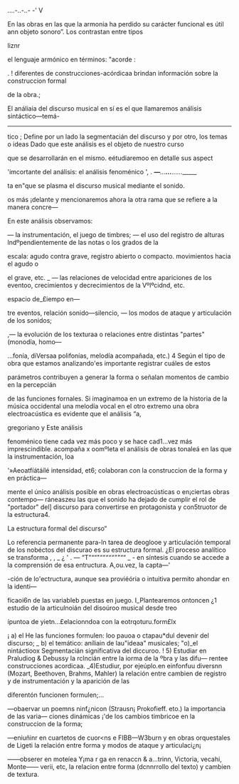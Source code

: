 .…-..-..- -'
V

En las obras en las que la armonia ha perdido su carácter funcional es útil ann
objeto sonoro”. Los contrastan entre tipos

liznr

el lenguaje armónico en términos: "acorde :

. !
diferentes de construcciones-acórdicaa brindan información sobre la construccion formal

de la obra.;

El análiaia del discurso musical en sí es el que llamaremos análisis sintáctico—temá-
_______________________

tico ; Define por un lado la segmentacián del discurso y por otro, los temas o ideas
Dado que este análisis es el objeto de nuestro curso

 

que se desarrollarán en el mismo.
eétudiaremoo en detalle sus aspect

'imcortante del análisis: el análisis fenoménico ',
. ___—__…_____…___……______

ta en"que se plasma el discurso musical mediante el sonido.

os más ¡delante y mencionaremos ahora la otra rama
que se refiere a la manera concre—

En este análisis observamos:

— la instrumentación, el juego de timbres;
— el uso del registro de alturas lndºpendientemente de las notas o los grados de la

escala: agudo contra grave, registro abierto o compacto. movimientos hacia el agudo o

el grave, etc. _
— las relaciones de velocidad entre apariciones de los eventoo,
crecimientos y decrecimientos de la Vºlºcidnd, etc.

espacio de_£iempo en—

tre eventos, relación sonido—silencio,
— los modos de ataque y articulación de los sonidos;

,— la evolución de los texturaa o relaciones entre distintas "partes" (monodía, homo—

…fonía, diVersaa polifonías, melodía acompañada, etc.) 4
Según el tipo de obra que estamos analizando'es importante registrar cuáles de estos

parámetros contribuyen a generar la forma o señalan momentos de cambio en la percepcián

de las funciones fornales.
Si imaginamoa en un extremo de la historia de la música occidental una melodía vocal
en el otro extremo una obra electroacústica es evidente que el análisis “a,

gregoriano y
Este análisis

fenoménico tiene cada vez más poco y se hace cad1…vez más imprescindible.
acompaña x oomºleta el análisis de obras tonaleá en las que la instrumentación, loa

'»Aeoatfíátáílé intensidad, et6; colaboran con la construccion de la forma y en práctica—

mente el único análisis posible en obras electroacústicas o en¡ciertas obras contempo—
ráneaszeu las que el sonido ha dejado de cumplir el rol de "portador" del] discurso
para convertirse en protagonista y con5truotor de la estructura4.

La estructura formal del discurso“

Lo referencia permanente para-ln tarea de deoglooe y articulación temporal de los
nobéctos del discurao es su estructura formal. ¿El proceso analítico se transforma
, , _ ¿ ' . — “T"““"““*“““”"“*“ _ -
en síntesis cuando se accede a la comprensión de esa entructura. A,ou.vez, la capta—'

-ción de lo'ectructura, aunque sea proviéória o intuitiva permito ahondar en la identi—

ficaoi6n de las variableb puestas en juego.
I_Plantearemos ontoncen ¿1 estudio de la articulnoián del disoúroo musical desde treo

ípuntoa de yietn…£elacionndoa con la eotrqoturu.form£lx

¡ a) el He las funciones formulen: loo pauoa o ctapau*dul devenir del discurso;
_ b) el temático: aníliain de lau"ideaa" musicales;
"o)_el nintáctioox Segmentacián significativa del diccuroo.
! 5) Estudiar en Praludiog & Debussy la rclncián entre la iorma de la ºbra y las difu—
rentee construcciones acordicaa.
_4)Estudiur, por ejeúplo.en einfonfuu diversnn (Mozart, Beethoven, Brahms, Mahler)
la relación entre cambien de registro y de instrumentación y la aparición de las

diferentón funcionen formulen;…

—obaervar un poemns ninf¿nicon (Strausn¡ Prokofieff. eto.) la importancia de las varia—
ciones dinámicas ¡'de los cambios timbricoe en la construccion de la forma;

—eniuñinr en cuartetos de cuor<ns e FIBB—W3burn y en obras orquestales de Ligeti la
relación entre forma y modos de ataque y articulaci¿n¡

——obserer en moteíea Y¡ma r ga en renaccn & a…trinn, Victoria, vecahi, Monte——
verii, etc, la relacion entre forma (dcnnrrollo del texto) y cambien de textura.

